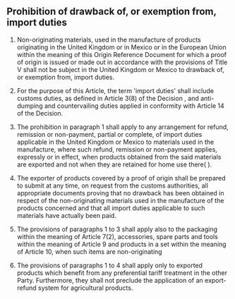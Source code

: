 ## Prohibition of drawback of, or exemption from, import duties

1.	Non-originating materials, used in the manufacture of products originating in the United Kingdom or in Mexico or in the European Union within the meaning of this Origin Reference Document for which a proof of origin is issued or made out in accordance with the provisions of Title V shall not be subject in the United Kingdom or Mexico to drawback of, or exemption from, import duties.

2.	For the purpose of this Article, the term 'import duties' shall include customs duties, as defined in Article 3(8) of the Decision , and anti-dumping and countervailing duties applied in conformity with Article 14 of the Decision.

3.	The prohibition in paragraph 1 shall apply to any arrangement for refund, remission or non-payment, partial or complete, of import duties applicable in the United Kingdom or Mexico to materials used in the manufacture, where such refund, remission or non-payment applies, expressly or in effect, when products obtained from the said materials are exported and not when they are retained for home use there( ).

4.	The exporter of products covered by a proof of origin shall be prepared to submit at any time, on request from the customs authorities, all appropriate documents proving that no drawback has been obtained in respect of the non-originating materials used in the manufacture of the products concerned and that all import duties applicable to such materials have actually been paid.

5.	The provisions of paragraphs 1 to 3 shall apply also to the packaging within the meaning of Article 7(2), accessories, spare parts and tools within the meaning of Article 9 and products in a set within the meaning of Article 10, when such items are non-originating

6.	The provisions of paragraphs 1 to 4 shall apply only to exported products which benefit from any preferential tariff treatment in the other Party. Furthermore, they shall not preclude the application of an export-refund system for agricultural products.
